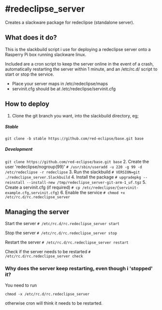 #redeclipse_server
=================
Creates a slackware package for redeclipse (standalone server).

## What does it do?
This is the slackbuild script i use for deploying a redeclipse server onto a Rasperry Pi box running slackware linux.

Included are a cron script to keep the server online in the event of a crash, automatically restarting the server within 1 minute, and an /etc/rc.d/ script to start or stop the service.

- Place your server maps in /etc/redeclipse/maps
- servinit.cfg should be at /etc/redeclipse/servinit.cfg

## How to deploy
1. Clone the git branch you want, into the slackbuild directory, eg;
##### Stable
```git clone -b stable https://github.com/red-eclipse/base.git base```
##### Development
```git clone https://github.com/red-eclipse/base.git base```
2. Create the user 'redeclipse/nogroup(99)'
```# /usr/sbin/useradd -u 220 -g 99 -d /etc/redeclipse -r redeclipse```
3. Run the slackbuild
```# VERSION=git ./redeclipse_server.Slackbuild```
4. Install the package
```# upgradepkg --reinstall --install-new /tmp/redeclipse_server-git-arm-1_uf.tgz```
5. Create a servinit.cfg (if required)
```# cp /etc/redeclipse/{servinit-example.cfg,servinit.cfg}```
6. Enable the service
```# chmod +x /etc/rc.d/rc.redeclipse_server```

## Managing the server  
Start the server
```# /etc/rc.d/rc.redeclipse_server start```

Stop the server
```# /etc/rc.d/rc.redeclipse_server stop```

Restart the server
```# /etc/rc.d/rc.redeclipse_server restart```

Check if the server needs to be restarted
```# /etc/rc.d/rc.redeclipse_server check```


### Why does the server keep restarting, even though i 'stopped' it? 
You need to run
```
chmod -x /etc/rc.d/rc.redeclipse_server
```
otherwise cron will think it needs to be restarted.
